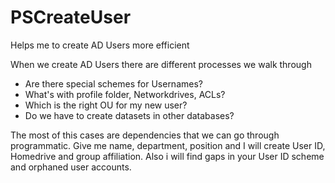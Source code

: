 PSCreateUser
============

Helps me to create AD Users more efficient

When we create AD Users there are different processes we walk through
* Are there special schemes for Usernames?
* What's with profile folder, Networkdrives, ACLs?
* Which is the right OU for my new user?
* Do we have to create datasets in other databases?

The most of this cases are dependencies that we can go through programmatic.
Give me name, department, position and I will create User ID, Homedrive and group affiliation.
Also i will find gaps in your User ID scheme and orphaned user accounts.
